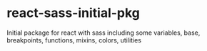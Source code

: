 # react-sass-initial-pkg
Initial package for react with sass including some variables, base, breakpoints, functions, mixins, colors, utilities
